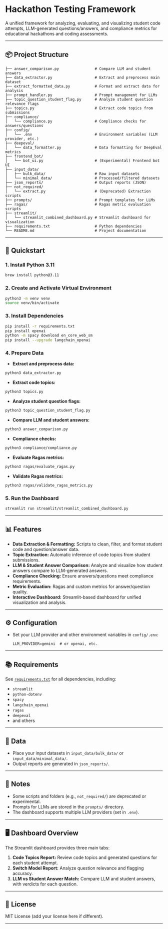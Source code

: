
# Hackathon Testing Framework

A unified framework for analyzing, evaluating, and visualizing student code attempts, LLM-generated questions/answers, and compliance metrics for educational hackathons and coding assessments.

---

## 📦 Project Structure

```
├── answer_comparison.py                # Compare LLM and student answers
├── data_extractor.py                   # Extract and preprocess main dataset
├── extract_formatted_data.py           # Format and extract data for analysis
├── prompt_handler.py                   # Prompt management for LLMs
├── topic_question_student_flag.py      # Analyze student question relevance flags
├── topics.py                           # Extract code topics from submissions
├── compliance/
│   └── compliance.py                   # Compliance checks for answers/questions
├── config/
│   └── .env                            # Environment variables (LLM provider, etc.)
├── deepeval/
│   └── data_formatter.py               # Data formatting for DeepEval metrics
├── frontend_bot/
│   └── bot_ui.py                       # (Experimental) Frontend bot UI
├── input_data/
│   ├── bulk_data/                      # Raw input datasets
│   └── minimal_data/                   # Processed/filtered datasets
├── json_reports/                       # Output reports (JSON)
├── not_required/
│   └── extract.py                      # (Deprecated) Extraction scripts
├── prompts/                            # Prompt templates for LLMs
├── ragas/                              # Ragas metric evaluation scripts
├── streamlit/
│   └── streamlit_combined_dashboard.py # Streamlit dashboard for visualization
├── requirements.txt                    # Python dependencies
└── README.md                           # Project documentation
```

---

## 🚀 Quickstart

### 1. Install Python 3.11

```sh
brew install python@3.11
```

### 2. Create and Activate Virtual Environment

```sh
python3 -m venv venv
source venv/bin/activate
```

### 3. Install Dependencies

```sh
pip install -r requirements.txt
pip install openai
python -m spacy download en_core_web_sm
pip install --upgrade langchain_openai
```

### 4. Prepare Data

- **Extract and preprocess data:**
```sh
python3 data_extractor.py
```
- **Extract code topics:**
```sh
python3 topics.py
```
- **Analyze student question flags:**
```sh
python3 topic_question_student_flag.py
```
- **Compare LLM and student answers:**
```sh
python3 answer_comparison.py
```
- **Compliance checks:**
```sh
python3 compliance/compliance.py
```
- **Evaluate Ragas metrics:**
```sh
python3 ragas/evaluate_ragas.py
```
- **Validate Ragas metrics:**
```sh
python3 ragas/validate_ragas_metrics.py
```

### 5. Run the Dashboard

```sh
streamlit run streamlit/streamlit_combined_dashboard.py
```

---

## 📊 Features

- **Data Extraction & Formatting:** Scripts to clean, filter, and format student code and question/answer data.
- **Topic Extraction:** Automatic inference of code topics from student submissions.
- **LLM & Student Answer Comparison:** Analyze and visualize how student answers compare to LLM-generated answers.
- **Compliance Checking:** Ensure answers/questions meet compliance requirements.
- **Metric Evaluation:** Ragas and custom metrics for answer/question quality.
- **Interactive Dashboard:** Streamlit-based dashboard for unified visualization and analysis.

---

## ⚙️ Configuration

- Set your LLM provider and other environment variables in `config/.env`:
  ```
  LLM_PROVIDER=gemini  # or openai, etc.
  ```

---

## 📚 Requirements

See [`requirements.txt`](requirements.txt) for all dependencies, including:
- `streamlit`
- `python-dotenv`
- `spacy`
- `langchain_openai`
- `ragas`
- `deepeval`
- and others

---

## 📁 Data

- Place your input datasets in `input_data/bulk_data/` or `input_data/minimal_data/`.
- Output reports are generated in `json_reports/`.

---

## 📝 Notes

- Some scripts and folders (e.g., `not_required/`) are deprecated or experimental.
- Prompts for LLMs are stored in the `prompts/` directory.
- The dashboard supports multiple LLM providers (set in `.env`).

---

## 🖥️ Dashboard Overview

The Streamlit dashboard provides three main tabs:
1. **Code Topics Report:** Review code topics and generated questions for each student attempt.
2. **Switch Model Report:** Analyze question relevance and flagging accuracy.
3. **LLM vs Student Answer Match:** Compare LLM and student answers, with verdicts for each question.

---

## 📄 License

MIT License (add your license here if different).

---


